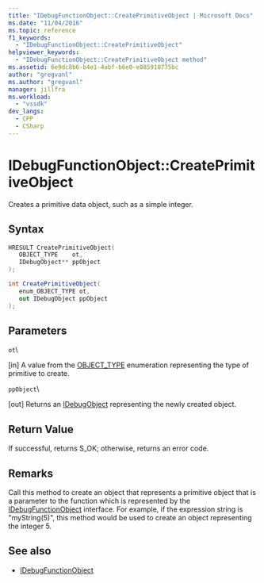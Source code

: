 ```yaml
---
title: "IDebugFunctionObject::CreatePrimitiveObject | Microsoft Docs"
ms.date: "11/04/2016"
ms.topic: reference
f1_keywords:
  - "IDebugFunctionObject::CreatePrimitiveObject"
helpviewer_keywords:
  - "IDebugFunctionObject::CreatePrimitiveObject method"
ms.assetid: 6e9dc8b6-b4e1-4abf-b6e0-e885910775bc
author: "gregvanl"
ms.author: "gregvanl"
manager: jillfra
ms.workload:
  - "vssdk"
dev_langs:
  - CPP
  - CSharp
---
```

# IDebugFunctionObject::CreatePrimitiveObject
Creates a primitive data object, such as a simple integer.

## Syntax

```cpp
HRESULT CreatePrimitiveObject( 
   OBJECT_TYPE    ot,
   IDebugObject** ppObject
);
```

```csharp
int CreatePrimitiveObject(
   enum_OBJECT_TYPE ot,
   out IDebugObject ppObject
);
```

## Parameters
 `ot`\

 [in] A value from the [OBJECT_TYPE](../../../extensibility/debugger/reference/object-type.md) enumeration representing the type of primitive to create.

 `ppObject`\

 [out] Returns an [IDebugObject](../../../extensibility/debugger/reference/idebugobject.md) representing the newly created object.

## Return Value
 If successful, returns S_OK; otherwise, returns an error code.

## Remarks
 Call this method to create an object that represents a primitive object that is a parameter to the function which is represented by the [IDebugFunctionObject](../../../extensibility/debugger/reference/idebugfunctionobject.md) interface. For example, if the expression string is "myString(5)", this method would be used to create an object representing the integer 5.

## See also
- [IDebugFunctionObject](../../../extensibility/debugger/reference/idebugfunctionobject.md)